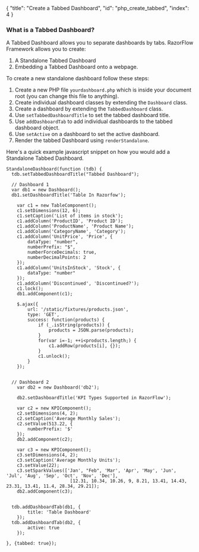 <meta>
{
    "title": "Create a Tabbed Dashboard",
    "id": "php_create_tabbed",
    "index": 4
}
</meta>

### What is a Tabbed Dashboard?
A Tabbed Dashboard allows you to separate dashboards by tabs.
RazorFlow Framework allows you to create:
1. A Standalone Tabbed Dashboard
2. Embedding a Tabbed Dashboard onto a webpage. 

To create a new standalone dashboard follow these steps:

1. Create a new PHP file `yourdashboard.php` which is inside your document root (you can change this file to anything).
2. Create individual dashboard classes by extending the `Dashboard` class.
3. Create a dashboard by extending the `TabbedDashboard` class.
4. Use `setTabbedDashboardTitle` to set the tabbed dashboard title.
5. Use `addDashboardTab` to add individual dashboards to the tabbed dashboard object.
6. Use `setActive` on a dashboard to set the active dashboard.
7. Render the tabbed Dashboard using `renderStandalone`.

Here's a quick example javascript snippet on how you would add a Standalone Tabbed Dashboard.
~~~
StandaloneDashboard(function (tdb) {
  tdb.setTabbedDashboardTitle("Tabbed Dashboard");

  // Dashboard 1 
  var db1 = new Dashboard();
  db1.setDashboardTitle('Table In Razorfow');
    
    var c1 = new TableComponent();
    c1.setDimensions(12, 6);
    c1.setCaption('List of items in stock');
    c1.addColumn('ProductID', 'Product ID');
    c1.addColumn('ProductName', 'Product Name');
    c1.addColumn('CategoryName', 'Category');
    c1.addColumn('UnitPrice', 'Price', {
        dataType: "number",
        numberPrefix: "$",
        numberForceDecimals: true,
        numberDecimalPoints: 2
    });
    c1.addColumn('UnitsInStock', 'Stock', {
        dataType: "number"
    });
    c1.addColumn('Discontinued', 'Discontinued?');
    c1.lock();
    db1.addComponent(c1);

    $.ajax({
        url: '/static/fixtures/products.json',
        type: 'GET',
        success: function(products) {
            if (_.isString(products)) {
                products = JSON.parse(products);
            }
            for(var i=-1; ++i<products.length;) {
                c1.addRow(products[i], {});
            }
            c1.unlock();
        }
    });


  // Dashboard 2
    var db2 = new Dashboard('db2');

    db2.setDashboardTitle('KPI Types Supported in RazorFlow');

    var c2 = new KPIComponent();
    c2.setDimensions(4, 2);
    c2.setCaption('Average Monthly Sales');
    c2.setValue(513.22, {
        numberPrefix: '$'
    });
    db2.addComponent(c2);

    var c3 = new KPIComponent();
    c3.setDimensions(4, 2);
    c3.setCaption('Average Monthly Units');
    c3.setValue(22);
    c3.setSparkValues(['Jan', "Feb", 'Mar', 'Apr', 'May', 'Jun', 'Jul', 'Aug', 'Sep', 'Oct', 'Nov', 'Dec'], 
                        [12.31, 10.34, 10.26, 9, 8.21, 13.41, 14.43, 23.31, 13.41, 11.4, 28.34, 29.21]);
    db2.addComponent(c3);


  tdb.addDashboardTab(db1, {
        title: 'Table Dashboard'
    });
  tdb.addDashboardTab(db2, {
        active: true
    });

}, {tabbed: true});
~~~